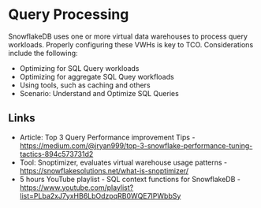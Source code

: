 # Query Processing

SnowflakeDB uses one or more virtual data warehouses to process query workloads.  Properly configuring these VWHs is key to TCO. Considerations include the following:  

- Optimizing for SQL Query workloads
- Optimizing for aggregate SQL Quey workfloads
- Using tools, such as caching and others
- Scenario: Understand and Optimize SQL Queries

## Links

- Article: Top 3 Query Performance improvement Tips - https://medium.com/@jryan999/top-3-snowflake-performance-tuning-tactics-894c573731d2
- Tool: Snoptimizer, evaluates virtual warehouse usage patterns - https://snowflakesolutions.net/what-is-snoptimizer/
- 5 hours YouTube playlist - SQL context functions for SnowflakeDB - https://www.youtube.com/playlist?list=PLba2xJ7yxHB6LbOdzpqRB0WQE7IPWbbSy
